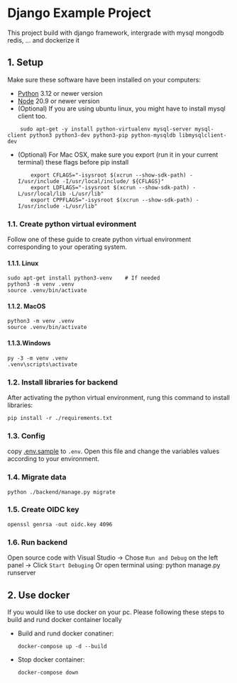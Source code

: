 # Django Example Project

This project build with django framework, intergrade with mysql mongodb redis, ... and dockerize it

## 1. Setup
Make sure these software have been installed on your computers:
- [Python](https://www.python.org/downloads/) 3.12 or newer version
- [Node](https://nodejs.org/en/download) 20.9 or newer version
- (Optional) If you are using ubuntu linux, you might have to install mysql client too.
```
    sudo apt-get -y install python-virtualenv mysql-server mysql-client python3 python3-dev python3-pip python-mysqldb libmysqlclient-dev
```
- (Optional) For Mac OSX, make sure you export (run it in your current terminal) these flags before pip install
    ```
        export CFLAGS="-isysroot $(xcrun --show-sdk-path) -I/usr/include -I/usr/local/include/ ${CFLAGS}"
        export LDFLAGS="-isysroot $(xcrun --show-sdk-path) -L/usr/local/lib -L/usr/lib"
        export CPPFLAGS="-isysroot $(xcrun --show-sdk-path) -I/usr/include -L/usr/lib"
    ```
### 1.1. Create python virtual evironment
Follow one of these guide to create python virtual environment corresponding to your operating system.
#### 1.1.1. Linux
```
sudo apt-get install python3-venv    # If needed
python3 -m venv .venv
source .venv/bin/activate
```

#### 1.1.2. MacOS
```
python3 -m venv .venv
source .venv/bin/activate
```

#### 1.1.3.Windows
```
py -3 -m venv .venv
.venv\scripts\activate
```
### 1.2. Install libraries for backend
After activating the python virtual environment, rung this command to install libraries:
```
pip install -r ./requirements.txt
```

### 1.3. Config
copy [.env.sample](.env.sample) to `.env`. Open this file and change the variables values according to your environment.

### 1.4. Migrate data
```
python ./backend/manage.py migrate
```

### 1.5. Create OIDC key
```
openssl genrsa -out oidc.key 4096
```

### 1.6. Run backend
Open source code with Visual Studio -> Chose `Run and Debug` on the left panel -> Click `Start Debuging`
Or open terminal using: python manage.py runserver

## 2. Use docker
If you would like to use docker on your pc. Please following these steps to build and rund docker container locally
- Build and rund docker conatiner:
    ```
    docker-compose up -d --build
    ```
- Stop docker container:
    ```
    docker-compose down